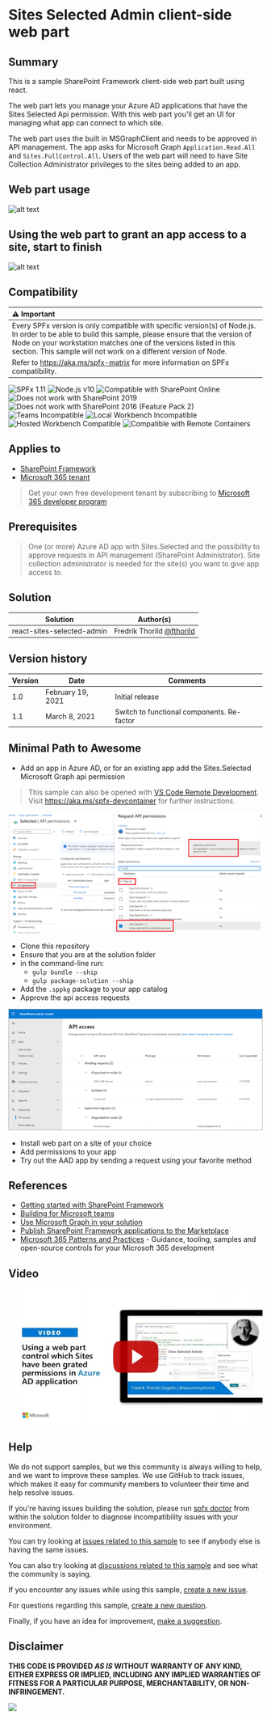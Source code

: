 # Sites Selected Admin client-side web part

## Summary

This is a sample SharePoint Framework client-side web part built using react.

The web part lets you manage your Azure AD applications that have the Sites Selected Api permission. With this web part you'll get an UI for managing what app can connect to which site.

The web part uses the built in MSGraphClient and needs to be approved in API management. The app asks for Microsoft Graph `Application.Read.All` and `Sites.FullControl.All`. Users of the web part will need to have Site Collection Administrator privileges to the sites being added to an app.

## Web part usage

![alt text][web part in action]

[web part in action]: ./assets/sites-manager-demo.gif "Sites Selected Manager in action"

## Using the web part to grant an app access to a site, start to finish

![alt text][web part in action - Visual Studio]

[web part in action - Visual Studio]: ./assets/vsDemo.gif "Sites Selected Manager Demo"

## Compatibility

| :warning: Important          |
|:---------------------------|
| Every SPFx version is only compatible with specific version(s) of Node.js. In order to be able to build this sample, please ensure that the version of Node on your workstation matches one of the versions listed in this section. This sample will not work on a different version of Node.|
|Refer to <https://aka.ms/spfx-matrix> for more information on SPFx compatibility.   |

![SPFx 1.11](https://img.shields.io/badge/SPFx-1.11.0-green.svg)
![Node.js v10](https://img.shields.io/badge/Node.js-v10-green.svg)
![Compatible with SharePoint Online](https://img.shields.io/badge/SharePoint%20Online-Compatible-green.svg)
![Does not work with SharePoint 2019](https://img.shields.io/badge/SharePoint%20Server%202019-Incompatible-red.svg "SharePoint Server 2019 requires SPFx 1.4.1 or lower")
![Does not work with SharePoint 2016 (Feature Pack 2)](https://img.shields.io/badge/SharePoint%20Server%202016%20(Feature%20Pack%202)-Incompatible-red.svg "SharePoint Server 2016 Feature Pack 2 requires SPFx 1.1")
![Teams Incompatible](https://img.shields.io/badge/Teams-Incompatible-lightgrey.svg)
![Local Workbench Incompatible](https://img.shields.io/badge/Local%20Workbench-Incompatible-red.svg "The solution requires access to Microsoft Graph")
![Hosted Workbench Compatible](https://img.shields.io/badge/Hosted%20Workbench-Compatible-green.svg)
![Compatible with Remote Containers](https://img.shields.io/badge/Remote%20Containers-Compatible-green.svg)

## Applies to

- [SharePoint Framework](https://aka.ms/spfx)
- [Microsoft 365 tenant](https://learn.microsoft.com/sharepoint/dev/spfx/set-up-your-developer-tenant)

> Get your own free development tenant by subscribing to [Microsoft 365 developer program](http://aka.ms/o365devprogram)

## Prerequisites

> One (or more) Azure AD app with Sites.Selected and the possibility to approve requests in API management (SharePoint Administrator). Site collection administrator is needed for the site(s) you want to give app access to.

## Solution

Solution|Author(s)
--------|---------
react-sites-selected-admin | Fredrik Thorild [@fthorild](https://twitter.com/fthorild)

## Version history

Version|Date|Comments
-------|----|--------
1.0|February 19, 2021|Initial release
1.1|March 8, 2021|Switch to functional components. Re-factor

## Minimal Path to Awesome

- Add an app in Azure AD, or for an existing app add the Sites.Selected Microsoft Graph api permission

>  This sample can also be opened with [VS Code Remote Development](https://code.visualstudio.com/docs/remote/remote-overview). Visit https://aka.ms/spfx-devcontainer for further instructions.

![alt text](./assets/aad-appreg.png "AAD app reg")

- Clone this repository
- Ensure that you are at the solution folder
- in the command-line run:
  - `gulp bundle --ship`
  - `gulp package-solution --ship`
- Add the `.sppkg` package to your app catalog
- Approve the api access requests

![alt text](./assets/api-access-page.png "API Management")

- Install web part on a site of your choice
- Add permissions to your app
- Try out the AAD app by sending a request using your favorite method  

## References

- [Getting started with SharePoint Framework](https://learn.microsoft.com/sharepoint/dev/spfx/set-up-your-developer-tenant)
- [Building for Microsoft teams](https://learn.microsoft.com/sharepoint/dev/spfx/build-for-teams-overview)
- [Use Microsoft Graph in your solution](https://learn.microsoft.com/sharepoint/dev/spfx/web-parts/get-started/using-microsoft-graph-apis)
- [Publish SharePoint Framework applications to the Marketplace](https://learn.microsoft.com/sharepoint/dev/spfx/publish-to-marketplace-overview)
- [Microsoft 365 Patterns and Practices](https://aka.ms/m365pnp) - Guidance, tooling, samples and open-source controls for your Microsoft 365 development

## Video

[![Using a web part to control which Sites have been grated permissions in Azure AD application](./assets/video-thumbnail.jpg)](https://www.youtube.com/watch?v=afwLIS77h8Y "Using a web part to control which Sites have been grated permissions in Azure AD application")
  
## Help

We do not support samples, but we this community is always willing to help, and we want to improve these samples. We use GitHub to track issues, which makes it easy for  community members to volunteer their time and help resolve issues.

If you're having issues building the solution, please run [spfx doctor](https://pnp.github.io/cli-microsoft365/cmd/spfx/spfx-doctor/) from within the solution folder to diagnose incompatibility issues with your environment.

You can try looking at [issues related to this sample](https://github.com/pnp/sp-dev-fx-webparts/issues?q=label%3A%22sample%3A%20react-content-query-online") to see if anybody else is having the same issues.

You can also try looking at [discussions related to this sample](https://github.com/pnp/sp-dev-fx-webparts/discussions?discussions_q=react-content-query-online) and see what the community is saying.

If you encounter any issues while using this sample, [create a new issue](https://github.com/pnp/sp-dev-fx-webparts/issues/new?assignees=&labels=Needs%3A+Triage+%3Amag%3A%2Ctype%3Abug-suspected%2Csample%3A%20react-content-query-online&template=bug-report.yml&sample=react-content-query-online&authors=@fthorild&title=react-content-query-online%20-%20).

For questions regarding this sample, [create a new question](https://github.com/pnp/sp-dev-fx-webparts/issues/new?assignees=&labels=Needs%3A+Triage+%3Amag%3A%2Ctype%3Aquestion%2Csample%3A%20react-content-query-online&template=question.yml&sample=react-content-query-online&authors=@fthorild&title=react-content-query-online%20-%20).

Finally, if you have an idea for improvement, [make a suggestion](https://github.com/pnp/sp-dev-fx-webparts/issues/new?assignees=&labels=Needs%3A+Triage+%3Amag%3A%2Ctype%3Aenhancement%2Csample%3A%20react-content-query-online&template=question.yml&sample=react-content-query-online&authors=@fthorild&title=react-content-query-online%20-%20).

## Disclaimer

**THIS CODE IS PROVIDED *AS IS* WITHOUT WARRANTY OF ANY KIND, EITHER EXPRESS OR IMPLIED, INCLUDING ANY IMPLIED WARRANTIES OF FITNESS FOR A PARTICULAR PURPOSE, MERCHANTABILITY, OR NON-INFRINGEMENT.**


<img src="https://pnptelemetry.azurewebsites.net/sp-dev-fx-webparts/samples/react-content-query-online" />
